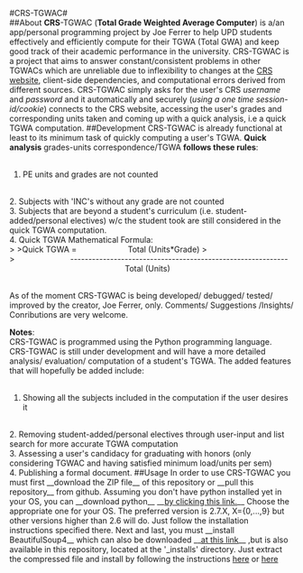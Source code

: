#CRS-TGWAC#
<br/>
##About
__CRS__-TGWAC (__Total Grade Weighted Average Computer__) is a/an app/personal programming project by Joe Ferrer to help UPD students effectively and efficiently compute for their TGWA (Total GWA) and keep good track of their academic performance in the university. CRS-TGWAC is a project that aims to answer constant/consistent problems in other TGWACs which are unreliable due to inflexibility to changes at the <a href="https://crs.upd.edu.ph">CRS website</a>, client-side dependencies, and computational errors derived from different sources. CRS-TGWAC simply asks for the user's CRS _username_ and _password_ and it automatically and securely (_using a one time session-id/cookie_) connects to the CRS website, accessing the user's grades and corresponding units taken and coming up with a quick analysis, i.e a quick TGWA computation.
##Development
CRS-TGWAC is already functional at least to its minimum task of quickly computing a user's TGWA. __Quick analysis__ grades-units correspondence/TGWA __follows these rules__:
<br>
<br>
1. PE units and grades are not counted
<br>
2. Subjects with 'INC's without any grade are not counted
<br>
3. Subjects that are beyond a student's curriculum (i.e. student-added/personal electives) w/c the student took are still considered in the quick TGWA computation.
<br>
4. Quick TGWA Mathematical Formula:
<br>
>
>Quick TGWA =&nbsp;&nbsp;&nbsp;&nbsp;&nbsp;&nbsp;&nbsp;&nbsp;&nbsp;&nbsp;&nbsp;&nbsp;&nbsp;&nbsp;&nbsp;&nbsp;&nbsp;&nbsp;&nbsp;&nbsp;&nbsp;&nbsp;&nbsp;Total (Units*Grade)
><br>
>&nbsp;&nbsp;&nbsp;&nbsp;&nbsp;&nbsp;&nbsp;&nbsp;&nbsp;&nbsp;&nbsp;&nbsp;&nbsp;&nbsp;&nbsp;&nbsp;&nbsp;&nbsp;&nbsp;&nbsp;&nbsp;&nbsp;&nbsp;&nbsp;&nbsp;------------------------------------------------------------ <br>&nbsp;&nbsp;&nbsp;&nbsp;&nbsp;&nbsp;&nbsp;&nbsp;&nbsp;&nbsp;&nbsp;&nbsp;&nbsp;&nbsp;&nbsp;&nbsp;&nbsp;&nbsp;&nbsp;&nbsp;&nbsp;&nbsp;&nbsp;&nbsp;&nbsp;&nbsp;&nbsp;&nbsp;&nbsp;&nbsp;&nbsp;&nbsp;&nbsp;&nbsp;&nbsp;&nbsp;&nbsp;&nbsp;&nbsp;&nbsp;&nbsp;&nbsp;&nbsp;&nbsp;&nbsp;&nbsp;&nbsp;&nbsp;&nbsp;&nbsp;&nbsp;&nbsp;Total (Units)
<br>
<br>

As of the moment CRS-TGWAC is being developed/ debugged/ tested/ improved by the creator, Joe Ferrer, only. Comments/ Suggestions /Insights/ Conributions are very welcome.

__Notes__:
<br>
CRS-TGWAC is programmed using the Python programming language. CRS-TGWAC is still under development and will have a more detailed analysis/ evaluation/ computation of a student's TGWA. The added features that will hopefully be added include: 
<br>
<br>
1. Showing all the subjects included in the computation if the user desires it
<br>
2. Removing student-added/personal electives through user-input and list search for more accurate TGWA computation
<br>
3. Assessing a user's candidacy for graduating with honors (only considering TGWAC and having satisfied minimum load/units per sem)
<br>
4. Publishing a formal document.
##Usage
In order to use CRS-TGWAC you must first __download the ZIP file__ of this repository or __pull this repository__ from github. Assuming you don't have python installed yet in your OS, you can __download python__ __<a href="https://www.python.org/download/">by clicking this link.</a>__ Choose the appropriate one for your OS. The preferred version is 2.7.X, X={0,...,9} but other versions higher than 2.6 will do. Just follow the installation instructions specified there. Next and last, you must __install BeautifulSoup4__ which can also be downloaded __<a href="http://www.crummy.com/software/BeautifulSoup/bs4/download/4.0/">at this link</a>__  ,but is also available in this repository, located at the '_installs' directory. Just extract the compressed file and install by following the instructions <a href="http://www.crummy.com/software/BeautifulSoup/bs4/doc/#installing-beautiful-soup">here</a> or <a href="http://stackoverflow.com/questions/12228102/how-to-install-beautiful-soup-4-with-python-2-7-on-windows">here</a>
